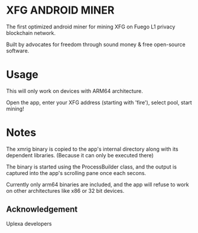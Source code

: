 # XFG ANDROID MINER

The first optimized android miner for mining XFG on Fuego L1 privacy blockchain network. 

Built by advocates for freedom through sound money & free open-source software.


# Usage

This will only work on devices with ARM64 architecture.

Open the app, enter your XFG address (starting with 'fire'), select pool, start mining!

# Notes

The xmrig binary is copied to the app's internal directory along with its dependent libraries.
(Because it can only be executed there)

The binary is started using the ProcessBuilder class, and the output is captured
into the app's scrolling pane once each secons.

Currently only arm64 binaries are included, and the app will refuse to work on
other architectures like x86 or 32 bit devices.

## Acknowledgement

Uplexa developers
